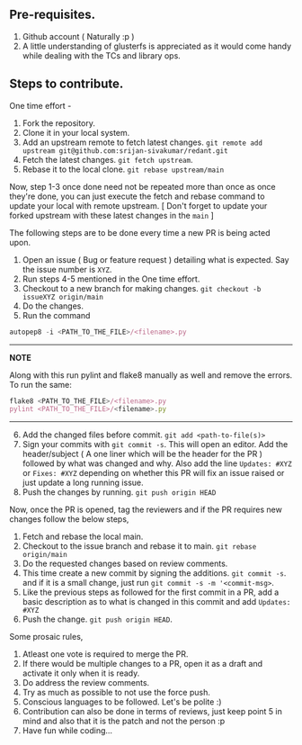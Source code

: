 ## Pre-requisites.
1. Github account ( Naturally :p )
2. A little understanding of glusterfs is appreciated as it would come handy while dealing with the TCs and library ops.

## Steps to contribute.

One time effort -
1. Fork the repository.
2. Clone it in your local system.
3. Add an upstream remote to fetch latest changes. `git remote add upstream git@github.com:srijan-sivakumar/redant.git`
4. Fetch the latest changes. `git fetch upstream`.
5. Rebase it to the local clone. `git rebase upstream/main`

Now, step 1-3 once done need not be repeated more than once as once they're done, you can just execute the fetch and rebase command to update your local with
remote upstream. [ Don't forget to update your forked upstream with these latest changes in the `main` ]

The following steps are to be done every time a new PR is being acted upon.
1. Open an issue ( Bug or feature request ) detailing what is expected. Say the issue number is `XYZ`.
2. Run steps 4-5 mentioned in the One time effort.
3. Checkout to a new branch for making changes. `git checkout -b issueXYZ origin/main`
4. Do the changes.
5. Run the command
```js
autopep8 -i <PATH_TO_THE_FILE>/<filename>.py
```
---
**NOTE**

Along with this run pylint and flake8 manually as well and remove the errors. <br>
To run the same:

```js
flake8 <PATH_TO_THE_FILE>/<filename>.py
pylint <PATH_TO_THE_FILE>/<filename>.py

```

---

6. Add the changed files before commit. `git add <path-to-file(s)>`
7. Sign your commits with `git commit -s`. This will open an editor. Add the header/subject ( A one liner which will be the header for the PR )
followed by what was changed and why. Also add the line `Updates: #XYZ` or `Fixes: #XYZ` depending on whether this PR will fix an issue raised or
just update a long running issue.
8. Push the changes by running. `git push origin HEAD`

Now, once the PR is opened, tag the reviewers and if the PR requires new changes follow the below steps,
1. Fetch and rebase the local main.
2. Checkout to the issue branch and rebase it to main. `git rebase origin/main`
3. Do the requested changes based on review comments.
4. This time create a new commit by signing the additions. `git commit -s`. and if it is a small change, just run `git commit -s -m '<commit-msg>`.
5. Like the previous steps as followed for the first commit in a PR, add a basic description as to what is changed in this commit and add
`Updates: #XYZ`
6. Push the change. `git push origin HEAD`.

Some prosaic rules,
1. Atleast one vote is required to merge the PR.
2. If there would be multiple changes to a PR, open it as a draft and activate it only when it is ready.
3. Do address the review comments.
4. Try as much as possible to not use the force push.
5. Conscious languages to be followed. Let's be polite :)
6. Contribution can also be done in terms of reviews, just keep point 5 in mind and also that it is the patch and not the person :p
8. Have fun while coding...
